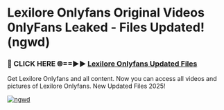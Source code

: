 # Lexilore Onlyfans Original Videos 0nlyFans Leaked - Files Updated! (ngwd)

<h3>🔴 CLICK HERE 🌐==►► <a href="https://tinyurl.com/ehrbuxhb" rel="nofollow">Lexilore Onlyfans Updated Files</a></h3>

Get Lexilore Onlyfans and all content. Now you can access all videos and pictures of Lexilore Onlyfans. New Updated Files 2025!

[![ngwd](https://i.imgur.com/lVYEuWS.gif)](https://tinyurl.com/ehrbuxhb)
